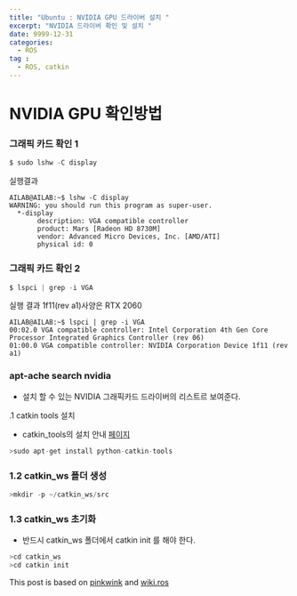 ```yaml
---
title: "Ubuntu : NVIDIA GPU 드라이버 설치 "
excerpt: "NVIDIA 드라이버 확인 및 설치 " 
date: 9999-12-31
categories:
  - ROS
tag :
  - ROS, catkin
---
```


#  NVIDIA GPU 확인방법

### 그래픽 카드 확인 1  
```c
$ sudo lshw -C display
```
실행결과
```
AILAB@AILAB:~$ lshw -C display
WARNING: you should run this program as super-user.
  *-display                 
       description: VGA compatible controller
       product: Mars [Radeon HD 8730M]
       vendor: Advanced Micro Devices, Inc. [AMD/ATI]
       physical id: 0
```

### 그래픽 카드 확인 2
```c
$ lspci | grep -i VGA
```
실행 결과 
 1f11(rev a1)사양은 RTX 2060
```
AILAB@AILAB:~$ lspci | grep -i VGA
00:02.0 VGA compatible controller: Intel Corporation 4th Gen Core Processor Integrated Graphics Controller (rev 06)
01:00.0 VGA compatible controller: NVIDIA Corporation Device 1f11 (rev a1)
```


### apt-ache search nvidia  
- 설치 할 수 있는 NVIDIA 그래픽카드 드라이버의 리스트르 보여준다. 


.1 catkin tools 설치
* catkin_tools의 설치 안내 [페이지](https://catkin-tools.readthedocs.io/en/latest/installing.html)

``` python
>sudo apt-get install python-catkin-tools
```


### 1.2 catkin_ws 폴더 생성
``` python
>mkdir -p ~/catkin_ws/src

```


### 1.3 catkin_ws 초기화
* 반드시 catkin_ws 폴더에서 catkin init 를 해야 한다. 

``` python
>cd catkin_ws
>cd catkin init
```

 
This post is based on [pinkwink](https://github.com/PinkWink) and [wiki.ros](http://wiki.ros.org/rosdep#INstalling_rosdep)
